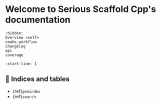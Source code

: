# Welcome to Serious Scaffold Cpp's documentation

```{toctree}
:hidden:
Overview <self>
cmake_workflow
changelog
api
coverage
```

```{include} ../README.md
:start-line: 1
```

## 🔖 Indices and tables

* {ref}`genindex`
* {ref}`search`

